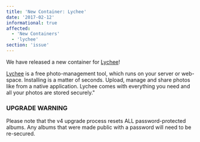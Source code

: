 ```yaml
---
title: 'New Container: Lychee'
date: '2017-02-12'
informational: true
affected:
  - 'New Containers'
  - 'lychee'
section: 'issue'
---
```

We have released a new container for [Lychee](https://github.com/linuxserver/docker-lychee)!

[Lychee](https://lycheeorg.github.io/) is a free photo-management tool, which runs on your server or web-space. Installing is a matter of seconds. Upload, manage and share photos like from a native application. Lychee comes with everything you need and all your photos are stored securely."

### UPGRADE WARNING

Please note that the v4 upgrade process resets ALL password-protected albums. Any albums that were made public with a password will need to be re-secured.